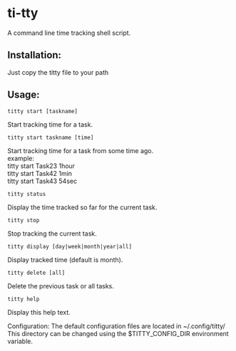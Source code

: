 # ti-tty
A command line time tracking shell script.

## Installation:
Just copy the titty file to your path

## Usage:

```titty start [taskname]```

Start tracking time for a task.

```titty start taskname [time]```

Start tracking time for a task from some time ago.    
example:    
    titty start Task23 1hour    
    titty start Task42 1min    
    titty start Task43 54sec    

```titty status```
	
  Display the time tracked so far for the current task.

```titty stop```

Stop tracking the current task.

```titty display [day|week|month|year|all]```

Display tracked time (default is month).

```titty delete [all]```

Delete the previous task or all tasks.

```titty help```

Display this help text.

Configuration:
The default configuration files are located in ~/.config/titty/
This directory can be changed using the \$TITTY_CONFIG_DIR environment variable.
